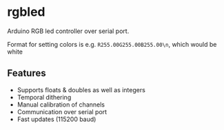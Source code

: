 # rgbled

Arduino RGB led controller over serial port.

Format for setting colors is e.g. `R255.00G255.00B255.00\n`, which would be white

## Features

- Supports floats & doubles as well as integers
- Temporal dithering
- Manual calibration of channels
- Communication over serial port
- Fast updates (115200 baud)

